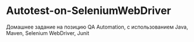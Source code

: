 # Autotest-on-SeleniumWebDriver
Домашнее задание на позицию QA Automation, с использованием Java, Maven, Selenium WebDriver, Junit
